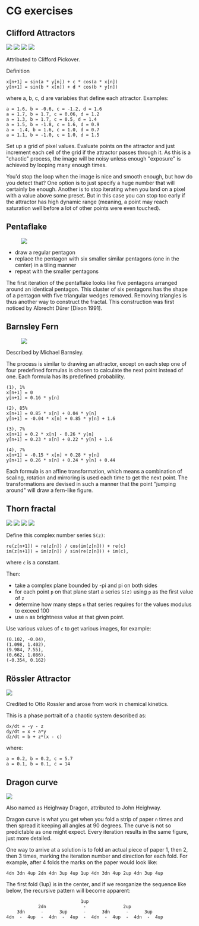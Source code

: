 # CG exercises

## Clifford Attractors

<p>
    <img src="out/pickover-0.png">
    <img src="out/pickover-1.png">
    <img src="out/pickover-2.png">
    <img src="out/pickover-3.png">
</p>

Attributed to Clifford Pickover.

Definition

    x[n+1] = sin(a * y[n]) + c * cos(a * x[n])
    y[n+1] = sin(b * x[n]) + d * cos(b * y[n])

where a, b, c, d are variabies that define each attractor.
Examples:

    a = 1.6, b = -0.6, c = -1.2, d = 1.6
    a = 1.7, b = 1.7, c = 0.06, d = 1.2
    a = 1.3, b = 1.7, c = 0.5, d = 1.4
    a = 1.5, b = -1.8, c = 1.6, d = 0.9
    a = -1.4, b = 1.6, c = 1.0, d = 0.7
    a = 1.1, b = -1.0, c = 1.0, d = 1.5

Set up a grid of pixel values.
Evaluate points on the attractor and just increment each cell of the grid if the attractor passes through it.
As this is a "chaotic" process, the image will be noisy unless enough "exposure" is achieved by looping many enough times.

You'd stop the loop when the image is nice and smooth enough, but how do you detect that?
One option is to just specify a huge number that will certainly be enough.
Another is to stop iterating when you land on a pixel with a value above some preset.
But in this case you can stop too early if the attractor has high dynamic range
(meaning, a point may reach saturation well before a lot of other points were even touched).

## Pentaflake

<figure>
    <img src="out/pentaflake.png">
</figure>

- draw a regular pentagon
- replace the pentagon with six smaller similar pentagons (one in the center) in a tiling manner
- repeat with the smaller pentagons

The first iteration of the pentaflake looks like five pentagons arranged around an identical pentagon.
This cluster of six pentagons has the shape of a pentagon with five triangular wedges removed.
Removing triangles is thus another way to construct the fractal.
This construction was first noticed by Albrecht Dürer [Dixon 1991].

## Barnsley Fern

<figure>
    <img src="out/barnsley_fern.png">
</figure>

Described by Michael Barnsley.

The process is similar to drawing an attractor,
except on each step one of four predefined formulas is chosen to calculate the next point instead of one.
Each formula has its predefined probability.

    (1), 1%
    x[n+1] = 0
    y[n+1] = 0.16 * y[n]

    (2), 85%
    x[n+1] = 0.85 * x[n] + 0.04 * y[n]
    y[n+1] = -0.04 * x[n] + 0.85 * y[n] + 1.6

    (3), 7%
    x[n+1] = 0.2 * x[n] - 0.26 * y[n]
    y[n+1] = 0.23 * x[n] + 0.22 * y[n] + 1.6

    (4), 7%
    x[n+1] = -0.15 * x[n] + 0.28 * y[n]
    y[n+1] = 0.26 * x[n] + 0.24 * y[n] + 0.44

Each formula is an affine transformation, which means a combination of scaling, rotation and mirroring is used each time to get the next point.
The transformations are devised in such a manner that the point "jumping around" will draw a fern-like figure.

## Thorn fractal

<p>
    <img src="out/thorn-0.png">
    <img src="out/thorn-1.png">
    <img src="out/thorn-2.png">
    <img src="out/thorn-3.png">
</p>

Define this complex number series `S(z)`:

    re(z[n+1]) = re(z[n]) / cos(im(z[n])) + re(c)
    im(z[n+1]) = im(z[n]) / sin(re(z[n])) + im(c),

where `c` is a constant.

Then:

- take a complex plane bounded by -pi and pi on both sides
- for each point `p` on that plane start a series `S(z)` using `p` as the first value of `z`
- determine how many steps `n` that series requires for the values modulus to exceed 100
- use `n` as brightness value at that given point.

Use various values of `c` to get various images, for example:

    (0.102, -0.04),
    (1.098, 1.402),
    (9.984, 7.55),
    (0.662, 1.086),
    (-0.354, 0.162)

## Rössler Attractor

<img src="out/rossler.png">

Credited to Otto Rossler and arose from work in chemical kinetics.

This is a phase portrait of a chaotic system described as:

    dx/dt = -y - z
    dy/dt = x + a*y
    dz/dt = b + z*(x - c)

where:

    a = 0.2, b = 0.2, c = 5.7
    a = 0.1, b = 0.1, c = 14

## Dragon curve

<img src="out/dragon.png">

Also named as Heighway Dragon, attributed to John Heighway.

Dragon curve is what you get when you fold a strip of paper `n` times and then spread it keeping all angles at 90 degrees.
The curve is not so predictable as one might expect.
Every iteration results in the same figure, just more detailed.

One way to arrive at a solution is to fold an actual piece of paper 1, then 2, then 3 times, marking the iteration number and direction for each fold.
For example, after 4 folds the marks on the paper would look like:

    4dn 3dn 4up 2dn 4dn 3up 4up 1up 4dn 3dn 4up 2up 4dn 3up 4up

The first fold (1up) is in the center, and if we reorganize the sequence like below, the recursive pattern will become apparent:

                                1up
                2dn              -              2up
        3dn      -      3up      -      3dn      -      3up
    4dn  -  4up  -  4dn  -  4up  -  4dn  -  4up  -  4dn  -  4up
